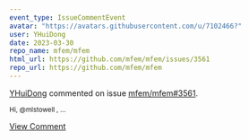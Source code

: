 ```yaml
---
event_type: IssueCommentEvent
avatar: "https://avatars.githubusercontent.com/u/7102466?"
user: YHuiDong
date: 2023-03-30
repo_name: mfem/mfem
html_url: https://github.com/mfem/mfem/issues/3561
repo_url: https://github.com/mfem/mfem
---
```


<a href='https://github.com/YHuiDong' target='_blank'>YHuiDong</a> commented on issue <a href='https://github.com/mfem/mfem/issues/3561' target='_blank'>mfem/mfem#3561</a>.

<small>Hi, @mlstowell ,...</small>

<a href='https://github.com/mfem/mfem/issues/3561' target='_blank'>View Comment</a>